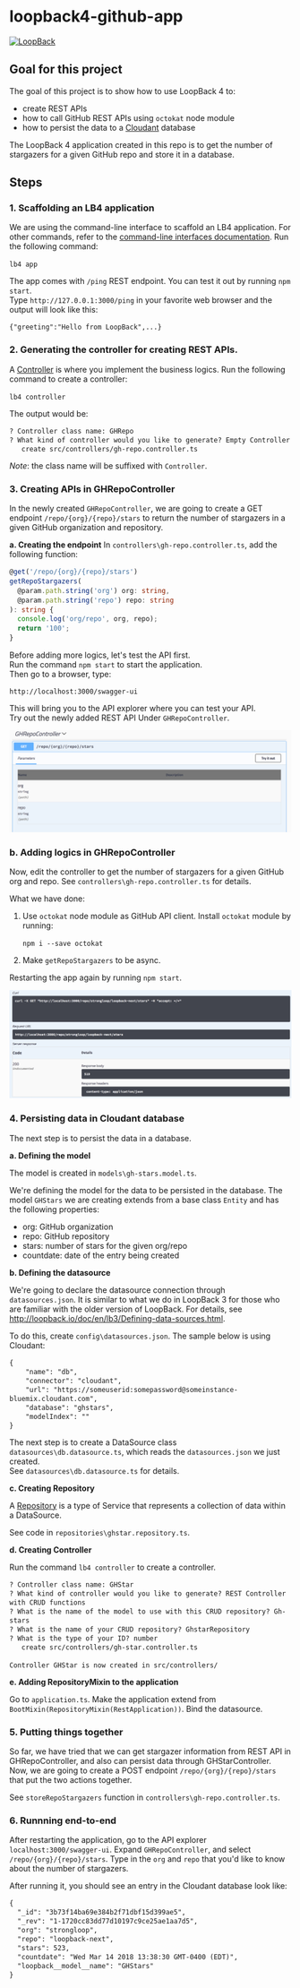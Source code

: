 # loopback4-github-app

[![LoopBack](https://github.com/strongloop/loopback-next/blob/master/docs/site/imgs/branding/Powered-by-LoopBack-Badge-(blue)-%402x.png)](http://loopback.io/)

## Goal for this project
The goal of this project is to show how to use LoopBack 4 to: 
- create REST APIs
- how to call GitHub REST APIs using `octokat` node module
- how to persist the data to a [Cloudant](https://console.bluemix.net/catalog/services/cloudant-nosql-db) database

The LoopBack 4 application created in this repo is to get the number of stargazers for a given GitHub repo and store it in a database.  

## Steps 
### 1. Scaffolding an LB4 application
We are using the command-line interface to scaffold an LB4 application.  For other commands, refer to the [command-line interfaces documentation](http://loopback.io/doc/en/lb4/Command-line-interface.html).
Run the following command:

```lb4 app```

The app comes with `/ping` REST endpoint.  You can test it out by running `npm start`.  
Type `http://127.0.0.1:3000/ping` in your favorite web browser and the output will look like this:
```
{"greeting":"Hello from LoopBack",...}
```

### 2. Generating the controller for creating REST APIs. 
A [Controller](http://loopback.io/doc/en/lb4/Controllers.html) is where you implement the business logics.  Run the following command to create a controller:

```lb4 controller```

The output would be: 
```
? Controller class name: GHRepo
? What kind of controller would you like to generate? Empty Controller
   create src/controllers/gh-repo.controller.ts
```
_Note_: the class name will be suffixed with `Controller`.

### 3. Creating APIs in GHRepoController
In the newly created `GHRepoController`, we are going to create a GET endpoint `/repo/{org}/{repo}/stars` to return the number of stargazers in a given GitHub organization and repository.  

**a. Creating the endpoint**
In `controllers\gh-repo.controller.ts`, add the following function: 

```ts
@get('/repo/{org}/{repo}/stars') 
getRepoStargazers(
  @param.path.string('org') org: string,
  @param.path.string('repo') repo: string
): string {
  console.log('org/repo', org, repo);
  return '100';
}
```
Before adding more logics, let's test the API first.  
Run the command `npm start` to start the application.  
Then go to a browser, type:
```
http://localhost:3000/swagger-ui
```
This will bring you to the API explorer where you can test your API.  
Try out the newly added REST API Under `GHRepoController`.

![Screen shot](img/screenshot-ghRepoController-apiExplorer.png)

### b. Adding logics in GHRepoController
Now, edit the controller to get the number of stargazers for a given GitHub org and repo. 
See `controllers\gh-repo.controller.ts` for details.

What we have done: 
1. Use `octokat` node module as GitHub API client.
Install `octokat` module by running:

    ```npm i --save octokat```

2. Make `getRepoStargazers` to be async.

Restarting the app again by running `npm start`. 

![Screen shot](img/screenshot-ghRepoController-apiExplorer2.png)

### 4. Persisting data in Cloudant database
The next step is to persist the data in a database.  

**a. Defining the model**

The model is created in `models\gh-stars.model.ts`.

We're defining the model for the data to be persisted in the database.
The model `GHStars` we are creating extends from a base class `Entity` and 
has the following properties:
- org: GitHub organization
- repo: GitHub repository
- stars: number of stars for the given org/repo
- countdate: date of the entry being created

**b. Defining the datasource**

We're going to declare the datasource connection through `datasources.json`. 
It is similar to what we do in LoopBack 3 for those who are familiar with the older version of LoopBack.  For details, see http://loopback.io/doc/en/lb3/Defining-data-sources.html.  

To do this, create `config\datasources.json`.  The sample below is using Cloudant:
```
{
    "name": "db",
    "connector": "cloudant",
    "url": "https://someuserid:somepassword@someinstance-bluemix.cloudant.com",
    "database": "ghstars",
    "modelIndex": ""
}
```

The next step is to create a DataSource class `datasources\db.datasource.ts`,
which reads the `datasources.json` we just created.  
See `datasources\db.datasource.ts` for details.


**c. Creating Repository**

A [Repository](http://loopback.io/doc/en/lb4/Repositories.html) is a type of Service that represents a collection of data within a DataSource. 

See code in `repositories\ghstar.repository.ts`.  

**d. Creating Controller**

Run the command `lb4 controller` to create a controller.  

```
? Controller class name: GHStar
? What kind of controller would you like to generate? REST Controller with CRUD functions
? What is the name of the model to use with this CRUD repository? Gh-stars
? What is the name of your CRUD repository? GhstarRepository
? What is the type of your ID? number
   create src/controllers/gh-star.controller.ts

Controller GHStar is now created in src/controllers/
```

**e. Adding RepositoryMixin to the application**

Go to `application.ts`. 
Make the application extend from `BootMixin(RepositoryMixin(RestApplication))`.
Bind the datasource.  

### 5. Putting things together
So far, we have tried that we can get stargazer information from REST API in GHRepoController,
and also can persist data through GHStarController.  
Now, we are going to create a POST endpoint `/repo/{org}/{repo}/stars` that put the two
actions together. 

See `storeRepoStargazers` function in `controllers\gh-repo.controller.ts`.  

### 6. Runnning end-to-end
After restarting the application, go to the API explorer `localhost:3000/swagger-ui`.  Expand `GHRepoController`, and select `/repo/{org}/{repo}/stars`.  Type in the `org` and `repo` that you'd like to know about the number of stargazers.  

After running it, you should see an entry in the Cloudant database look like:
```
{
  "_id": "3b73f14ba69e384b2f71dbf15d399ae5",
  "_rev": "1-1720cc83dd77d10197c9ce25ae1aa7d5",
  "org": "strongloop",
  "repo": "loopback-next",
  "stars": 523,
  "countdate": "Wed Mar 14 2018 13:38:30 GMT-0400 (EDT)",
  "loopback__model__name": "GHStars"
}
```
